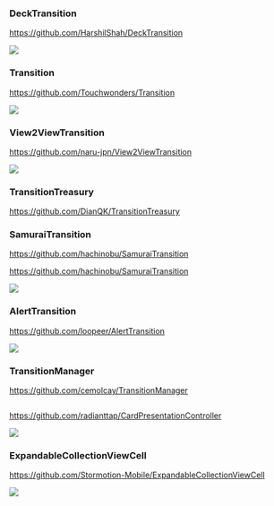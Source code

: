 ### DeckTransition

https://github.com/HarshilShah/DeckTransition

![](https://raw.githubusercontent.com/HarshilShah/DeckTransition/master/Resources/demo.gif)

### Transition

https://github.com/Touchwonders/Transition

![](https://github.com/Touchwonders/Transition/raw/master/Documentation/artwork/navigation.gif)

### View2ViewTransition

https://github.com/naru-jpn/View2ViewTransition

![](https://github.com/naru-jpn/View2ViewTransition/raw/master/preview.gif?raw=true)

### TransitionTreasury

https://github.com/DianQK/TransitionTreasury

### SamuraiTransition

https://github.com/hachinobu/SamuraiTransition

https://github.com/hachinobu/SamuraiTransition

![](https://user-images.githubusercontent.com/1317847/59350728-ccd9ae80-8d57-11e9-9290-ab0a7ec39a09.gif)

### AlertTransition

https://github.com/loopeer/AlertTransition

![](https://github.com/loopeer/AlertTransition/raw/master/Media/changeOrientation.gif)

### TransitionManager

https://github.com/cemolcay/TransitionManager

![]()

https://github.com/radianttap/CardPresentationController

![](https://github.com/radianttap/CardPresentationController/raw/master/resources/presentedVC-top.png)

### ExpandableCollectionViewCell

https://github.com/Stormotion-Mobile/ExpandableCollectionViewCell

![](https://github.com/Stormotion-Mobile/ExpandableCollectionViewCell/raw/master/animation.gif)
